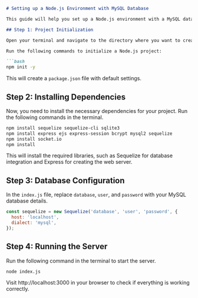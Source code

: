 ```markdown
# Setting up a Node.js Environment with MySQL Database

This guide will help you set up a Node.js environment with a MySQL database. Make sure you have Node.js and MySQL installed on your system before proceeding.

## Step 1: Project Initialization

Open your terminal and navigate to the directory where you want to create your project.

Run the following commands to initialize a Node.js project:

```bash
npm init -y
```

This will create a `package.json` file with default settings.

## Step 2: Installing Dependencies

Now, you need to install the necessary dependencies for your project. Run the following commands in the terminal.

```bash
npm install sequelize sequelize-cli sqlite3
npm install express ejs express-session bcrypt mysql2 sequelize
npm install socket.io
npm install
```

This will install the required libraries, such as Sequelize for database integration and Express for creating the web server.

## Step 3: Database Configuration

In the `index.js` file, replace `database`, `user`, and `password` with your MySQL database details.

```javascript
const sequelize = new Sequelize('database', 'user', 'password', {
  host: 'localhost',
  dialect: 'mysql',
});
```

## Step 4: Running the Server

Run the following command in the terminal to start the server.

```bash
node index.js
```

Visit http://localhost:3000 in your browser to check if everything is working correctly.
```
